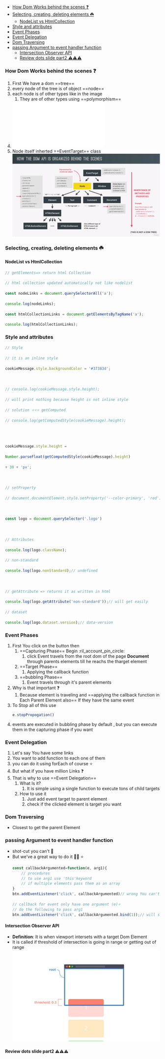- [How Dom Works behind the scenes  ❓](#how-dom-works-behind-the-scenes--)
- [Selecting, creating, deleting elements ☘️](#selecting-creating-deleting-elements-)
	- [NodeList vs HtmlCollection](#nodelist-vs-htmlcollection)
- [Style and attributes](#style-and-attributes)
- [Event Phases](#event-phases)
- [Event Delegation](#event-delegation)
- [Dom Traversing](#dom-traversing)
- [passing Argument to event handler function](#passing-argument-to-event-handler-function)
	- [Intersection Observer API](#intersection-observer-api)
	- [Review dots slide part2 ⚠️⚠️⚠️](#review-dots-slide-part2-)


### How Dom Works behind the scenes  ❓
1. First We have a dom ==tree==
2. every node of the tree is of object ==node==
3. each node  is of other types like in the image
	1. They are of other types using ==polymorphism==
4. ![dom tree OOP](dom%20tree%20OOP.md)
5. Node itself inherted ==EventTarget== class
![../ImageBank/Pasted image 20230918160820.png](../ImageBank/Pasted%20image%2020230918160820.png)


### Selecting, creating, deleting elements ☘️

####  NodeList vs HtmlCollection
```js
// getElements=> return html Collection

// html collection updated automatically not like nodelist

const nodeLinks = document.querySelectorAll('a');

console.log(nodeLinks);

const htmlCollectionLinks = document.getElementsByTagName('a');

console.log(htmlCollectionLinks);
```


### Style and attributes
```js
// Style

// it is an inline style

cookieMessage.style.backgroundColor = '#37383d';

  

// console.log(cookieMessage.style.height);

// will print nothing because height is not inline style

// solution ⭐⭐⭐ getComputed

// console.log(getComputedStyle(cookieMessage).height);

  
  

cookieMessage.style.height =

Number.parseFloat(getComputedStyle(cookieMessage).height)

+ 30 + 'px';

  

// setProperty

// document.documentElement.style.setProperty('--color-primary', 'red');

  

const logo = document.querySelector('.logo')

  

// Attributes

console.log(logo.className);

// non-standard

console.log(logo.nonStandard);// undefined

  

// getAttribute => returns it as written in html

console.log(logo.getAttribute('non-standard'));// will get easily

// dataset

console.log(logo.dataset.version);// data-version
```
### Event Phases
1. First You click on the button then
	1.  ==Capturing Phase== Begin :ril_account_pin_circle:
		1. click Event travels from the root dom of the page **Document** through parents elements till he reachs the tharget element
	2. ==Target Phase== 
		1. Applying the callback function
	3. ==bubbling Phase==
		1. Event travels through it's parent elements
2. Why is that important ❓
	1. Because element is traveling and ==applying the callback function in Each Parent Element also== If they have the same event
3. To Stop all of this use 
	```js
	e.stopPropogation() 
	```
4. events are executed in bubbling phase by default , but you can execute them in the capturing phase if you want 


### Event Delegation
1. Let's say You have some links
2. You want to add function to each one of them
3. you can do it using forEach of course ⭐
4. But what if you have million Links ❓
5. That is why to use ==Event Delegation==
	1. What Is it?
		1. It is simple using a single function to execute tons of child targets
	2. How to use it
		1. Just add event target to parent element 
		2. check if the clicked element is target you want 

### Dom Traversing
- Closest to get the parent Element
### passing Argument to event handler function
- shot-cut you can't 🤒
- But we've a great way to do it 🤫🤫 ⭐
	```js
	const callbackArgumented=function(e, arg1){
		// procedures
		// to use arg1 use 'this'keyword
		// if multiple elements pass them as an array
	}
	btn.addEventListener('click', callbackArgumented)// wrong You can't pass Arguments
	
	// callback for event only have one argument (e)⭐
	// do the following to pass arg1 
	btn.addEventListener('click', callbackArgumented.bind(1));// will set arg1 whic
	```
#### Intersection Observer API
- **Definition**: It is when viewport intersets with a target Dom Element 
- It is called if threshold of intersection is going in range or getting out of range 
![../ImageBank/Intersection Observer api.png](../ImageBank/Intersection%20Observer%20api.png)

#### Review dots slide part2 ⚠️⚠️⚠️